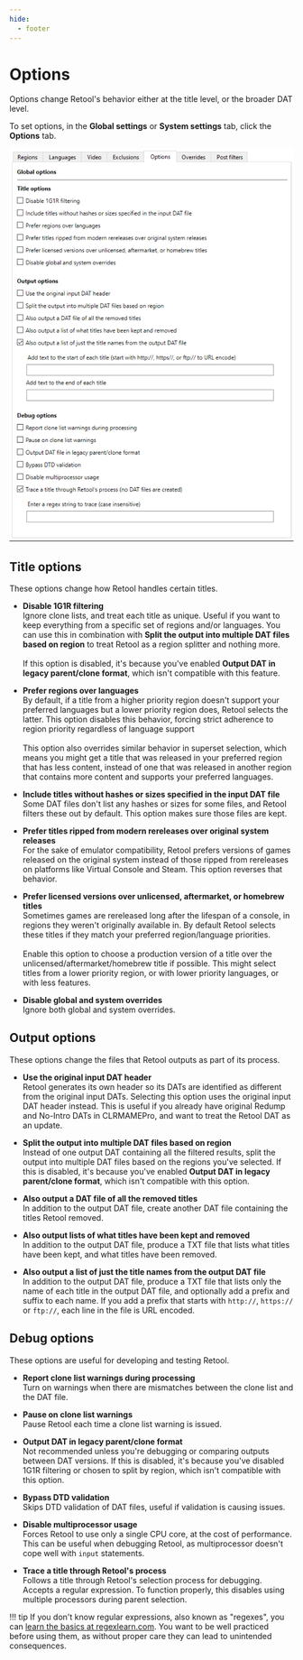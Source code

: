 ```yaml
---
hide:
  - footer
---
```


# Options

Options change Retool's behavior either at the title level, or the broader DAT level.

To set options, in the **Global settings** or **System settings** tab, click the
**Options** tab.

![A screenshot of Retool's options](images/options.png)

## Title options

These options change how Retool handles certain titles.

* **Disable 1G1R filtering**
  <br>Ignore clone lists, and treat each title as unique. Useful if you want to keep
  everything from a specific set of regions and/or languages. You can use this in
  combination with **Split the output into multiple DAT files based on region** to treat
  Retool as a region splitter and nothing more.
  <br>
  <br>If this option is disabled, it's because you've enabled
  **Output DAT in legacy parent/clone format**, which isn't compatible with this feature.

* **Prefer regions over languages**
  <br>By default, if a title from a higher priority region doesn't support your preferred
  languages but a lower priority region does, Retool selects the latter. This option
  disables this behavior, forcing strict adherence to region priority regardless of
  language support
  <br>
  <br>This option also overrides similar behavior in superset selection, which means you
  might get a title that was released in your preferred region that has less content,
  instead of one that was released in another region that contains more content and
  supports your preferred languages.

* **Include titles without hashes or sizes specified in the input DAT file**
  <br>Some DAT files don't list any hashes or sizes for some files, and Retool filters these
  out by default. This option makes sure those files are kept.

* **Prefer titles ripped from modern rereleases over original system releases**
  <br>For the sake of emulator compatibility, Retool prefers versions of games released
  on the original system instead of those ripped from rereleases on platforms like
  Virtual Console and Steam. This option reverses that behavior.

* **Prefer licensed versions over unlicensed, aftermarket, or homebrew titles**
  <br>Sometimes games are rereleased long after the lifespan of a console, in regions they
  weren't originally available in. By default Retool selects these titles if they match
  your preferred region/language priorities.
  <br>
  <br>Enable this option to choose a production version of a title over the
  unlicensed/aftermarket/homebrew title if possible. This might select titles from a lower
  priority region, or with lower priority languages, or with less features.

* **Disable global and system overrides**
  <br>Ignore both global and system overrides.

## Output options

These options change the files that Retool outputs as part of its process.

* **Use the original input DAT header**
  <br>Retool generates its own header so its DATs are identified as different from the
  original input DATs. Selecting this option uses the original input DAT header instead.
  This is useful if you already have original Redump and No-Intro DATs in CLRMAMEPro, and
  want to treat the Retool DAT as an update.

* **Split the output into multiple DAT files based on region**
  <br>Instead of one output DAT containing all the filtered results, split the output into
  multiple DAT files based on the regions you've selected. If this is disabled, it's
  because you've enabled **Output DAT in legacy parent/clone format**, which isn't
  compatible with this option.

* **Also output a DAT file of all the removed titles**
  <br>In addition to the output DAT file, create another DAT file containing the titles
  Retool removed.

* **Also output lists of what titles have been kept and removed**
  <br>In addition to the output DAT file, produce a TXT file that lists what titles have
  been kept, and what titles have been removed.

* **Also output a list of just the title names from the output DAT file**
  <br>In addition to the output DAT file, produce a TXT file that lists only the name of
  each title in the output DAT file, and optionally add a prefix and suffix to each name.
  If you add a prefix that starts with `http://`, `https://` or `ftp://`, each line in the
  file is URL encoded.

## Debug options

These options are useful for developing and testing Retool.

* **Report clone list warnings during processing**
  <br>Turn on warnings when there are mismatches between the clone list and the DAT file.

* **Pause on clone list warnings**
  <br>Pause Retool each time a clone list warning is issued.

* **Output DAT in legacy parent/clone format**
  <br>Not recommended unless you're debugging or comparing outputs between DAT versions.
  If this is disabled, it's because you've disabled 1G1R filtering or chosen to split by
  region, which isn't compatible with this option.

* **Bypass DTD validation**
  <br>Skips DTD validation of DAT files, useful if validation is causing issues.

* **Disable multiprocessor usage**
  <br>Forces Retool to use only a single CPU core, at the cost of performance. This can
  be useful when debugging Retool, as multiprocessor doesn't cope well with `input`
  statements.

* **Trace a title through Retool's process**
  <br>Follows a title through Retool's selection process for debugging. Accepts a regular
  expression. To function properly, this disables using multiple processors during parent
  selection.

!!! tip
    If you don't know regular expressions, also known as "regexes", you can
    [learn the basics at regexlearn.com](https://regexlearn.com/learn/regex101). You want
    to be well practiced before using them, as without proper care they can lead to
    unintended consequences.

